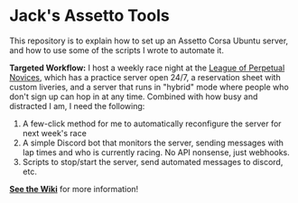 # Jack's Assetto Tools
This repository is to explain how to set up an Assetto Corsa Ubuntu server, and how to use some of the scripts I wrote to automate it. 

**Targeted Workflow:** I host a weekly race night at the [League of Perpetual Novices](https://discord.me/LoPeN), which has a practice server open 24/7, a reservation sheet with custom liveries, and a server that runs in "hybrid" mode where people who don't sign up can hop in at any time. Combined with how busy and distracted I am, I need the following:
 1. A few-click method for me to automatically reconfigure the server for next week's race
 2. A simple Discord bot that monitors the server, sending messages with lap times and who is currently racing. No API nonsense, just webhooks.
 3. Scripts to stop/start the server, send automated messages to discord, etc.

**[See the Wiki](https://github.com/jaxankey/Jax-Assetto-Tools/wiki/Jax-Assetto-Tools-Wiki)** for more information!
